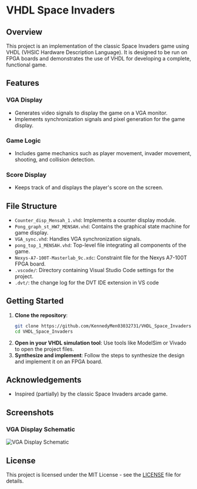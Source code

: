 # VHDL Space Invaders

## Overview
This project is an implementation of the classic Space Invaders game using VHDL (VHSIC Hardware Description Language). It is designed to be run on FPGA boards and demonstrates the use of VHDL for developing a complete, functional game.

## Features

### VGA Display
- Generates video signals to display the game on a VGA monitor.
- Implements synchronization signals and pixel generation for the game display.

### Game Logic
- Includes game mechanics such as player movement, invader movement, shooting, and collision detection.

### Score Display
- Keeps track of and displays the player's score on the screen.

## File Structure

- `Counter_disp_Mensah_1.vhd`: Implements a counter display module.
- `Pong_graph_st_HW7_MENSAH.vhd`: Contains the graphical state machine for game display.
- `VGA_sync.vhd`: Handles VGA synchronization signals.
- `pong_top_1_MENSAH.vhd`: Top-level file integrating all components of the game.
- `Nexys-A7-100T-Masterlab_9c.xdc`: Constraint file for the Nexys A7-100T FPGA board.
- `.vscode/`: Directory containing Visual Studio Code settings for the project.
- `.dvt/`: the change log for the DVT IDE extension in VS code 

## Getting Started

1. **Clone the repository**:
    ```sh
    git clone https://github.com/KennedyMen03032731/VHDL_Space_Invaders.git
    cd VHDL_Space_Invaders
    ```
2. **Open in your VHDL simulation tool**: Use tools like ModelSim or Vivado to open the project files.
3. **Synthesize and implement**: Follow the steps to synthesize the design and implement it on an FPGA board.

## Acknowledgements

- Inspired (partially) by the classic Space Invaders arcade game.


## Screenshots


### VGA Display Schematic
![VGA Display Schematic]([https://i.ibb.co/TrKhj1G/schematic-of-pong-top-st.png])

## License

This project is licensed under the MIT License - see the [LICENSE](LICENSE) file for details.
